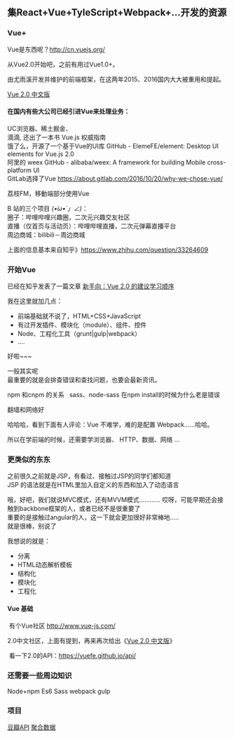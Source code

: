 
## 集React+Vue+TyleScript+Webpack+...开发的资源  



### Vue+  

Vue是东西呢？http://cn.vuejs.org/   

从Vue2.0开始吧，之前有用过Vue1.0+。  

由尤雨溪开发并维护的前端框架，在这两年2015、2016国内大大被重用和提起。 

[Vue 2.0 中文版](https://vuefe.cn/)

#### 在国内有些大公司已经引进Vue来处理业务：  

UC浏览器、稀土掘金、  
滴滴, 还出了一本书 Vue.js 权威指南   
饿了么，开源了一个基于Vue的UI库 GitHub - ElemeFE/element: Desktop UI elements for Vue.js 2.0   
阿里的 weex GitHub - alibaba/weex: A framework for building Mobile cross-platform UI   
GitLab选择了Vue https://about.gitlab.com/2016/10/20/why-we-chose-vue/   

荔枝FM，移動端部分使用Vue   

B 站的三个项目 _(•̀ω•́ 」∠)_：   
圈子：哔哩哔哩兴趣圈，二次元兴趣交友社区  
直播（仅首页与活动页）：哔哩哔哩直播，二次元弹幕直播平台  
周边商城：bilibili－周边商城   

上面的信息基本来自知乎》https://www.zhihu.com/question/33264609  


### 开始Vue

已经在知乎发表了一篇文章 [新手向：Vue 2.0 的建议学习顺序](https://zhuanlan.zhihu.com/p/23134551)    

我在这里就加几点：
- 前端基础就不说了，HTML+CSS+JavaScript   
- 有过开发插件、模块化（module）、组件、控件  
- Node、工程化工具（grunt|gulp|webpack） 
- ....

好啦~~~

一般其实呢  
最重要的就是会排查错误和查找问题，也要会最新资讯。  

npm 和cnpm 的关系   
sass、node-sass 在npm install的时候为什么老是错误   

翻墙和网络好  


哈哈哈，看到下面有人评论：Vue 不难学，难的是配置 Webpack……哈哈。    

所以在学前端的时候，还需要学浏览器、 HTTP、数据、网络 ...

### 更类似的东东

之前很久之前就是JSP，有看过、接触过JSP的同学们都知道   
JSP 的语法就是在HTML里加入自定义的东西和加入了动态语言  

哦，好吧，我们就说MVC模式，还有MVVM模式............
哎呀，可能早期还会接触到backbone框架的人，或者已经不是很重要了   
重要的是接触过angular的人，这一下就会更加很好非常棒地.....  
就是很棒，别说了        

我想说的就是：

- 分离
- HTML动态解析模板
- 结构化
- 模块化
- 工程化

#### Vue 基础

  有个Vue社区 http://www.vue-js.com/  

  2.0中文社区，上面有提到，再来再次给出《[Vue 2.0 中文版](https://vuefe.cn/)》  
  
  看一下2.0的API：https://vuefe.github.io/api/  

### 还需要一些周边知识

Node+npm Es6 Sass webpack gulp   


### 项目 

 [豆瓣API](https://developers.douban.com/wiki/?title=guide) [聚合数据](https://www.juhe.cn) 




















